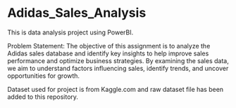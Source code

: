 # Adidas_Sales_Analysis
This is data analysis project using PowerBI.

Problem Statement: The objective of this assignment is to analyze the Adidas sales database and identify key insights to help improve sales performance and optimize business strategies. By examining the sales data, we aim to understand factors influencing sales, identify trends, and uncover opportunities for growth.

Dataset used for project is from Kaggle.com and raw dataset file has been added to this repository.

